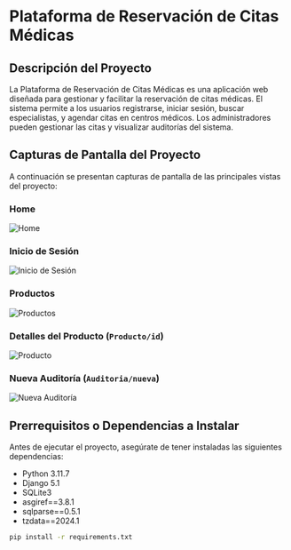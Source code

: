 # Plataforma de Reservación de Citas Médicas

## Descripción del Proyecto

La Plataforma de Reservación de Citas Médicas es una aplicación web diseñada para gestionar y facilitar la reservación de citas médicas. El sistema permite a los usuarios registrarse, iniciar sesión, buscar especialistas, y agendar citas en centros médicos. Los administradores pueden gestionar las citas y visualizar auditorías del sistema.

## Capturas de Pantalla del Proyecto

A continuación se presentan capturas de pantalla de las principales vistas del proyecto:

### Home
![Home](ruta/a/tu/captura_home.png)

### Inicio de Sesión
![Inicio de Sesión](ruta/a/tu/captura_login.png)

### Productos
![Productos](ruta/a/tu/captura_productos.png)

### Detalles del Producto (`Producto/id`)
![Producto](ruta/a/tu/captura_producto.png)

### Nueva Auditoría (`Auditoria/nueva`)
![Nueva Auditoría](ruta/a/tu/captura_auditoria_nueva.png)

## Prerrequisitos o Dependencias a Instalar

Antes de ejecutar el proyecto, asegúrate de tener instaladas las siguientes dependencias:

- Python 3.11.7
- Django 5.1
- SQLite3 
- asgiref==3.8.1
- sqlparse==0.5.1
- tzdata==2024.1

```bash
pip install -r requirements.txt
